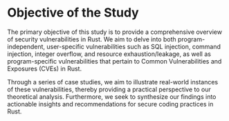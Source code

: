 # Objective of the Study

The primary objective of this study is to provide a comprehensive overview of security vulnerabilities in Rust. We aim to delve into both program-independent, user-specific vulnerabilities such as SQL injection, command injection, integer overflow, and resource exhaustion/leakage, as well as program-specific vulnerabilities that pertain to Common Vulnerabilities and Exposures (CVEs) in Rust.

Through a series of case studies, we aim to illustrate real-world instances of these vulnerabilities, thereby providing a practical perspective to our theoretical analysis. Furthermore, we seek to synthesize our findings into actionable insights and recommendations for secure coding practices in Rust.
